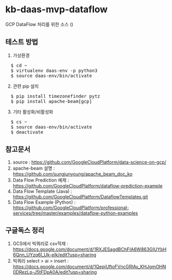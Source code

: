 # kb-daas-mvp-dataflow
GCP DataFlow 처리를 위한 소스 ()

## 테스트 방법
1. 가상환경
<PRE>
  $ cd ~
  $ virtualenv daas-env -p python3
  $ source daas-env/bin/activate
</PRE>
2. 관련 pip 설치
<PRE>
  $ pip install timezonefinder pytz
  $ pip install apache-beam[gcp]
</PRE>
3. 기타 활성화/비활성화
<PRE>
  $ cs ~
  $ source daas-env/bin/activate
  $ deactivate
</PRE>

## 참고문서
1. source : https://github.com/GoogleCloudPlatform/data-science-on-gcp/
2. apache-beam 설명 : https://github.com/sungjunyoung/apache_beam_doc_ko
3. Data Flow Prediction 예제 : https://github.com/GoogleCloudPlatform/dataflow-prediction-example
4. Data Flow Template (Java) : https://github.com/GoogleCloudPlatform/DataflowTemplates.git
5. Data Flow Example (Python) : https://github.com/GoogleCloudPlatform/professional-services/tree/master/examples/dataflow-python-examples


## 구글독스 정리 
1. GCS에서 빅쿼리로 csv적재 : https://docs.google.com/document/d/1RXJESagdBChFIA6W863GIUYbH6Qnn_UYzq6I_Uk-eIk/edit?usp=sharing
2. 빅쿼리 select > ai > insert : https://docs.google.com/document/d/1QepjUftoFVncGRlAv_KHJgmOHN0DRezLp-J5tFDpA0A/edit?usp=sharing
